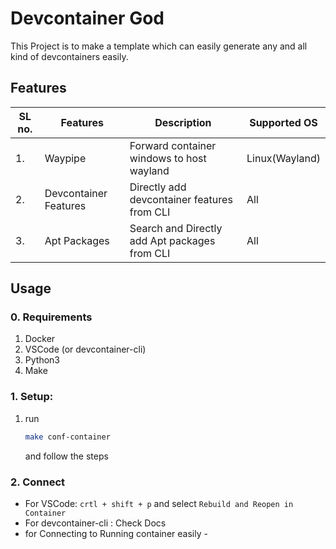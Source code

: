 # Devcontainer God

This Project is to make a template which can easily generate any and all kind of devcontainers easily.

## Features

| SL no. | Features | Description | Supported OS |
| --- | --- | --- | --- |
| 1. | Waypipe | Forward container windows to host wayland | Linux(Wayland)|
| 2. | Devcontainer Features | Directly add devcontainer features from CLI  | All |
| 3. | Apt Packages | Search and Directly add Apt packages from CLI  | All |


## Usage
### 0. Requirements
1. Docker
2. VSCode (or devcontainer-cli)
3. Python3
4. Make
### 1. Setup:
1. run 
    ```sh
    make conf-container
    ```
    and follow the steps
### 2. Connect
 - For VSCode: `crtl + shift + p` and select `Rebuild and Reopen in Container`
 - For devcontainer-cli : Check Docs
 - for Connecting to Running container easily -